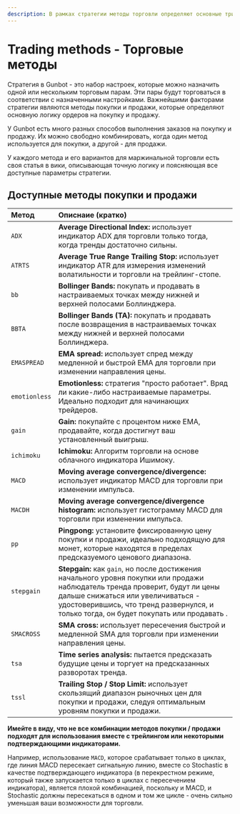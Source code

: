 ```yaml
---
description: В рамках стратегии методы торговли определяют основные триггеры для торговли.
---
```


# Trading methods - Торговые методы

Стратегия в Gunbot - это набор настроек, которые можно назначить одной или нескольким торговым парам. Эти пары будут торговаться в соответствии с назначенными настройками. Важнейшими факторами стратегии являются методы покупки и продажи, которые определяют основную логику ордеров на покупку и продажу.

У Gunbot есть много разных способов выполнения заказов на покупку и продажу. Их можно свободно комбинировать, когда один метод используется для покупки, а другой - для продажи.

У каждого метода и его вариантов для маржинальной торговли есть своя статья в вики, описывающая точную логику и поясняющая все доступные параметры стратегии.

## Доступные методы покупки и продажи

| Метод | Описнаие \(кратко\) |
| :--- | :--- |
| `ADX` | **Average Directional Index:** использует индикатор ADX для торговли только тогда, когда тренды достаточно сильны. |
| `ATRTS` | **Average True Range Trailing Stop:** использует индикатор ATR для измерения изменений волатильности и торговли на трейлинг-стопе. |
| `bb` | **Bollinger Bands:** покупать и продавать в настраиваемых точках между нижней и верхней полосами Боллинджера. |
| `BBTA` | **Bollinger Bands \(TA\):** покупать и продавать после возвращения в настраиваемых точках между нижней и верхней полосами Боллинджера. |
| `EMASPREAD` | **EMA spread:** использует спред между медленной и быстрой EMA для торговли при изменении направления цены. |
| `emotionless` | **Emotionless:** стратегия "просто работает". Вряд ли какие-либо настраиваемые параметры. Идеально подходит для начинающих трейдеров. |
| `gain` | **Gain:** покупайте с процентом ниже EMA, продавайте, когда достигнут ваш установленный выигрыш. |
| `ichimoku` | **Ichimoku:** Алгоритм торговли на основе облачного индикатора Ишимоку. |
| `MACD` | **Moving average convergence/divergence:** использует индикатор MACD для торговли при изменении импульса. |
| `MACDH` | **Moving average convergence/divergence histogram:** использует гистограмму MACD для торговли при изменении импульса. |
| `pp` | **Pingpong:** установите фиксированную цену покупки и продажи, идеально подходящую для монет, которые находятся в пределах предсказуемого ценового диапазона. |
| `stepgain` | **Stepgain:** как `gain`, но после достижения начального уровня покупки или продажи наблюдатель тренда проверит, будут ли цены дальше снижаться или увеличиваться - удостоверившись, что тренд развернулся, и только тогда, он будет покупать или продавать . |
| `SMACROSS` | **SMA cross:** использует пересечения быстрой и медленной SMA для торговли при изменении направления цены. |
| `tsa` | **Time series an**a**lysis:** пытается предсказать будущие цены и торгует на предсказанных разворотах тренда. |
| `tssl` | **Trailing Stop / Stop Limit:** использует скользящий диапазон рыночных цен для покупки и продажи, следуя оптимальным уровням покупки и продажи. |

**Имейте в виду, что не все комбинации методов покупки / продажи подходят для использования вместе с трейлингом или некоторыми подтверждающими индикаторами.**

Например, использование `MACD`, которое срабатывает только в циклах, где линия MACD пересекает сигнальную линию, вместе со Stochastic в качестве подтверждающего индикатора \(в перекрестном режиме, который также запускается только в циклах с пересечением индикатора\), является плохой комбинацией, поскольку и MACD, и Stochastic должны пересекаться в одном и том же цикле - очень сильно уменьшая ваши возможности для торговли.

